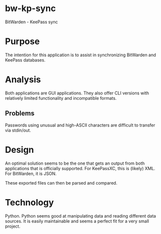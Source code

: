 # bw-kp-sync
BitWarden - KeePass sync

# Purpose
The intention for this application is to assist in synchronizing BitWarden and
KeePass databases.

# Analysis
Both applications are GUI applications. They also offer CLI versions with relatively limited functionality and incompatible formats.

## Problems
Passwords using unusual and high-ASCII characters are difficult to transfer via stdin/out.

# Design
An optimal solution seems to be the one that gets an output from both applications that is officially supported.
For KeePassXC, this is (likely) XML.
For BitWarden, it is JSON.

These exported files can then be parsed and compared.

# Technology
Python.
Python seems good at manipulating data and reading different data sources. It is easily maintainable and seems a perfect fit for a very small project.
